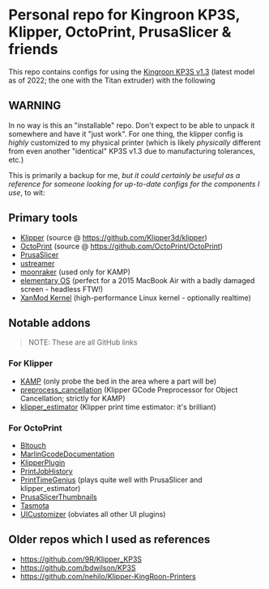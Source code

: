 # Personal repo for Kingroon KP3S, Klipper, OctoPrint, PrusaSlicer & friends

This repo contains configs for using the
[Kingroon KP3S v1.3](https://kingroon.com/products/official-kingroon-kp3s-3d-printer)
(latest model as of 2022; the one with the Titan extruder) with the following

## WARNING

In no way is this an "installable" repo. Don't expect to be able to unpack it
somewhere and have it "just work". For one thing, the klipper config is *highly*
customized to my physical printer (which is likely *physically* different from
even another "identical" KP3S v1.3 due to manufacturing tolerances, etc.)

This is primarily a backup for me, *but it could certainly be useful as a reference
for someone looking for up-to-date configs for the components I use*, to wit:

## Primary tools

- [Klipper](https://www.klipper3d.org/) (source @ https://github.com/Klipper3d/klipper)
- [OctoPrint](https://octoprint.org/) (source @ https://github.com/OctoPrint/OctoPrint)
- [PrusaSlicer](https://github.com/prusa3d/PrusaSlicer)
- [ustreamer](https://github.com/pikvm/ustreamer)
- [moonraker](https://github.com/Arksine/moonraker) (used only for KAMP)
- [elementary OS](https://elementary.io) (perfect for a 2015 MacBook Air with a badly damaged screen - headless FTW!)
- [XanMod Kernel](https://xanmod.org) (high-performance Linux kernel - optionally realtime)

## Notable addons

> NOTE: These are all GitHub links

### For Klipper

- [KAMP](https://github.com/kyleisah/Klipper-Adaptive-Meshing-Purging) (only probe the bed in the area where a part will be)
- [preprocess_cancellation](https://github.com/kageurufu/preprocess_cancellation) (Klipper GCode Preprocessor for Object Cancellation; strictly for KAMP)
- [klipper_estimator](https://github.com/Annex-Engineering/klipper_estimator) (Klipper print time estimator: it's brilliant)

### For OctoPrint

- [Bltouch](https://github.com/jneilliii/OctoPrint-Bltouch)
- [MarlinGcodeDocumentation](https://github.com/costas-basdekis/MarlinGcodeDocumentation)
- [KlipperPlugin](https://github.com/thelastWallE/OctoprintKlipperPlugin)
- [PrintJobHistory](https://github.com/OllisGit/OctoPrint-PrintJobHistory)
- [PrintTimeGenius](https://github.com/eyal0/OctoPrint-PrintTimeGenius) (plays quite well with PrusaSlicer and klipper_estimator)
- [PrusaSlicerThumbnails](https://github.com/jneilliii/OctoPrint-PrusaSlicerThumbnails)
- [Tasmota](https://github.com/jneilliii/OctoPrint-Tasmota)
- [UICustomizer](https://github.com/LazeMSS/OctoPrint-UICustomizer) (obviates all other UI plugins)

## Older repos which I used as references

- https://github.com/9R/Klipper_KP3S
- https://github.com/bdwilson/KP3S
- https://github.com/nehilo/Klipper-KingRoon-Printers
